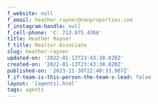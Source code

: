 ```yaml
---
f_website: null
f_email: heather.rayner@nanproperties.com
f_instagram-handle: null
f_cell-phone: 'C: 713.875.4366'
title: Heather Rayner
f_title: Realtor Associate
slug: heather-rayner
updated-on: '2022-01-13T23:43:38.820Z'
created-on: '2022-01-13T23:43:38.820Z'
published-on: '2023-11-30T22:40:33.987Z'
f_if-team-is-this-person-the-team-s-lead: false
layout: '[agents].html'
tags: agents
---
```



